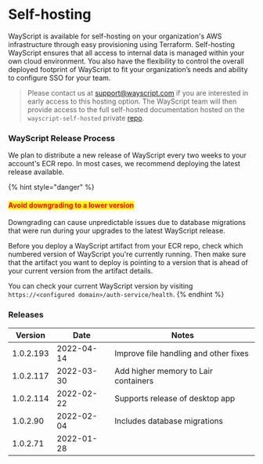 # Self-hosting

WayScript is available for self-hosting on your organization's AWS infrastructure through easy provisioning using Terraform. Self-hosting WayScript ensures that all access to internal data is managed within your own cloud environment. You also have the flexibility to control the overall deployed footprint of WayScript to fit your organization’s needs and ability to configure SSO for your team.&#x20;

> Please contact us at [support@wayscript.com](mailto:support@wayscript.com) if you are interested in early access to this hosting option. The WayScript team will then provide access to the full self-hosted documentation hosted on the `wayscript-self-hosted` private [repo](https://github.com/wayscript/wayscript-self-hosted).&#x20;

### WayScript Release Process

We plan to distribute a new release of WayScript every two weeks to your account's ECR repo. In most cases, we recommend deploying the latest release available.

{% hint style="danger" %}
#### <mark style="color:red;">Avoid downgrading to a lower version</mark>

Downgrading can cause unpredictable issues due to database migrations that were run during your upgrades to the latest WayScript release.

Before you deploy a WayScript artifact from your ECR repo, check which numbered version of WayScript you're currently running. Then make sure that the artifact you want to deploy is pointing to a version that is ahead of your current version from the artifact details.

You can check your current WayScript version by visiting `https://<configured domain>/auth-service/health`.
{% endhint %}

### Releases

| Version   | Date       | Notes                                 |
| --------- | ---------- | ------------------------------------- |
| 1.0.2.193 | 2022-04-14 | Improve file handling and other fixes |
| 1.0.2.117 | 2022-03-30 | Add higher memory to Lair containers  |
| 1.0.2.114 | 2022-02-22 | Supports release of desktop app       |
| 1.0.2.90  | 2022-02-04 | Includes database migrations          |
| 1.0.2.71  | 2022-01-28 |                                       |
